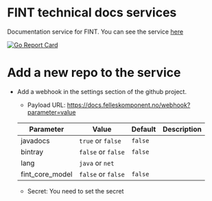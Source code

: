 # FINT technical docs services
Documentation service for FINT. You can see the service [here](https://docs.felleskomponent.no)

[![Go Report Card](https://goreportcard.com/badge/github.com/FINTprosjektet/fint-tech-docs-service)](https://goreportcard.com/report/github.com/FINTprosjektet/fint-tech-docs-service)

# Add a new repo to the service

* Add a webhook in the settings section of the github project. 
    * Payload URL: https://docs.felleskomponent.no/webhook?parameter=value
    
    
    | Parameter | Value | Default | Description |
    |-----------|-------------|-----------|-------------|
    | javadocs | `true` or `false`  | `false` | |
    | bintray | `false` or `false`  | `false` | |
    | lang | `java` or `net` | | |
    | fint_core_model | `false` or `false` | `false` | |
    
    * Secret: You need to set the secret